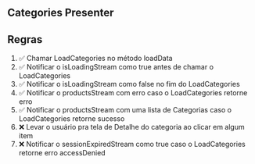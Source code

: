 ## Categories Presenter

## Regras
1. ✅ Chamar LoadCategories no método loadData
2. ✅ Notificar o isLoadingStream como true antes de chamar o LoadCategories
3. ✅ Notificar o isLoadingStream como false no fim do LoadCategories
4. ✅ Notificar o productsStream com erro caso o LoadCategories retorne erro
5. ✅ Notificar o productsStream com uma lista de Categorias caso o LoadCategories retorne sucesso
6. ❌ Levar o usuário pra tela de Detalhe do categoria ao clicar em algum item
7. ❌ Notificar o sessionExpiredStream como true caso o LoadCategories retorne erro accessDenied